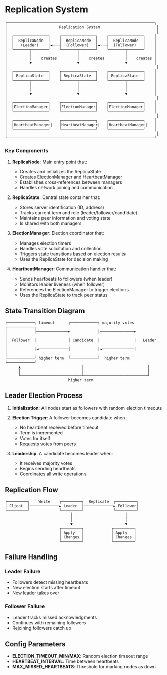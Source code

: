 # Replication System

```
┌─────────────────────────────────────────────────────────────────┐
│                       Replication System                         │
│                                                                  │
│  ┌───────────────┐    ┌───────────────┐    ┌───────────────┐    │
│  │  ReplicaNode  │    │  ReplicaNode  │    │  ReplicaNode  │    │
│  │   (Leader)    │◄───┤  (Follower)   │◄───┤  (Follower)   │    │
│  └───────┬───────┘    └───────┬───────┘    └───────┬───────┘    │
│          │                    │                    │            │
│          │    creates         │    creates         │    creates │
│          ▼                    ▼                    ▼            │
│                                                                  │
│  ┌───────────────┐    ┌───────────────┐    ┌───────────────┐    │
│  │ ReplicaState  │    │ ReplicaState  │    │ ReplicaState  │    │
│  └───────┬───────┘    └───────┬───────┘    └───────┬───────┘    │
│          │                    │                    │            │
│          │                    │                    │            │
│          ▼                    ▼                    ▼            │
│                                                                  │
│  ┌───────────────┐    ┌───────────────┐    ┌───────────────┐    │
│  │ElectionManager│    │ElectionManager│    │ElectionManager│    │
│  └───────────────┘    └───────────────┘    └───────────────┘    │
│                                                                  │
│  ┌───────────────┐    ┌───────────────┐    ┌───────────────┐    │
│  │HeartbeatManager│   │HeartbeatManager│   │HeartbeatManager│   │
│  └───────────────┘    └───────────────┘    └───────────────┘    │
│                                                                  │
└─────────────────────────────────────────────────────────────────┘
```

### Key Components

1. **ReplicaNode**: Main entry point that:
   - Creates and initializes the ReplicaState
   - Creates ElectionManager and HeartbeatManager
   - Establishes cross-references between managers
   - Handles network joining and communication

2. **ReplicaState**: Central state container that:
   - Stores server identification (ID, address)
   - Tracks current term and role (leader/follower/candidate)
   - Maintains peer information and voting state
   - Is shared with both managers

3. **ElectionManager**: Election coordinator that:
   - Manages election timers
   - Handles vote solicitation and collection
   - Triggers state transitions based on election results
   - Uses the ReplicaState for decision making

4. **HeartbeatManager**: Communication handler that:
   - Sends heartbeats to followers (when leader)
   - Monitors leader liveness (when follower)
   - References the ElectionManager to trigger elections
   - Uses the ReplicaState to track peer status

## State Transition Diagram

```
┌────────────┐ timeout      ┌────────────┐ majority votes ┌────────────┐
│            │──────────────►            │───────────────►            │
│  Follower  │              │ Candidate  │               │   Leader   │
│            │◄─────────────┤            │◄──────────────┤            │
└────────────┘ higher term  └────────────┘  higher term  └────────────┘
      ▲                           │                            │
      │                           │                            │
      └───────────────────────────┴────────────────────────────┘
                            higher term
```

## Leader Election Process

1. **Initialization**: All nodes start as followers with random election timeouts

2. **Election Trigger**: A follower becomes candidate when:
   - No heartbeat received before timeout
   - Term is incremented
   - Votes for itself
   - Requests votes from peers

3. **Leadership**: A candidate becomes leader when:
   - It receives majority votes
   - Begins sending heartbeats
   - Coordinates all write operations

## Replication Flow

```
┌─────────┐    Write    ┌─────────┐  Replicate  ┌─────────┐
│ Client  │─────────────► Leader  │─────────────► Follower│
└─────────┘             └─────────┘             └─────────┘
                             │                       │
                             │                       │
                             ▼                       ▼
                        ┌─────────┐            ┌─────────┐
                        │ Apply   │            │ Apply   │
                        │ Changes │            │ Changes │
                        └─────────┘            └─────────┘
```

## Failure Handling

### Leader Failure
- Followers detect missing heartbeats
- New election starts after timeout
- New leader takes over

### Follower Failure
- Leader tracks missed acknowledgments
- Continues with remaining followers
- Rejoining followers catch up

## Config Parameters

- **ELECTION_TIMEOUT_MIN/MAX**: Random election timeout range
- **HEARTBEAT_INTERVAL**: Time between heartbeats
- **MAX_MISSED_HEARTBEATS**: Threshold for marking nodes as down